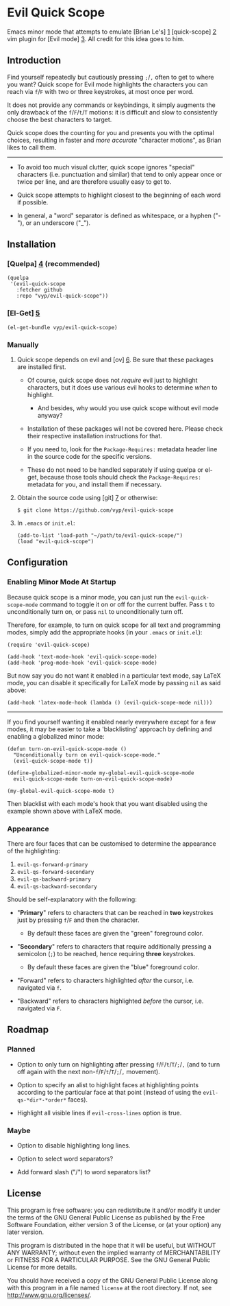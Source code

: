 # Evil Quick Scope

Emacs minor mode that attempts to emulate [Brian Le's] [1] [quick-scope] [2] vim
plugin for [Evil mode] [3]. All credit for this idea goes to him.

## Introduction

Find yourself repeatedly but cautiously pressing `;`/`,` often to get to where
you want? Quick scope for Evil mode highlights the characters you can reach via
`f`/`F` with two or three keystrokes, at most once per word.

It does not provide any commands or keybindings, it simply augments the only
drawback of the `f`/`F`/`t`/`T` motions: it is difficult and slow to
consistently choose the best characters to target.

Quick scope does the counting for you and presents you with the optimal choices,
resulting in faster and *more accurate* "character motions", as Brian likes to
call them.

---

- To avoid too much visual clutter, quick scope ignores "special" characters
  (i.e. punctuation and similar) that tend to only appear once or twice per
  line, and are therefore usually easy to get to.

- Quick scope attempts to highlight closest to the beginning of each word if
  possible.

- In general, a "word" separator is defined as whitespace, or a hyphen ("-"), or
  an underscore ("_").

## Installation

### [Quelpa] [4] (recommended)

``` elisp
(quelpa
 '(evil-quick-scope
   :fetcher github
   :repo "vyp/evil-quick-scope"))
```

### [El-Get] [5]

``` elisp
(el-get-bundle vyp/evil-quick-scope)
```

### Manually

1. Quick scope depends on evil and [ov] [6]. Be sure that these packages are
   installed first.

   - Of course, quick scope does not *require* evil just to highlight
     characters, but it does use various evil hooks to determine *when* to
     highlight.

     - And besides, why would you use quick scope without evil mode anyway?

   - Installation of these packages will not be covered here. Please check their
     respective installation instructions for that.

   - If you need to, look for the `Package-Requires:` metadata header line in
     the source code for the specific versions.

   - These do not need to be handled separately if using quelpa or el-get,
     because those tools should check the `Package-Requires:` metadata for you,
     and install them if necessary.

2. Obtain the source code using [git] [7] or otherwise:

   ``` shell
   $ git clone https://github.com/vyp/evil-quick-scope
   ```

3. In `.emacs` or `init.el`:

   ``` elisp
   (add-to-list 'load-path "~/path/to/evil-quick-scope/")
   (load "evil-quick-scope")
   ```

## Configuration

### Enabling Minor Mode At Startup

Because quick scope is a minor mode, you can just run the
`evil-quick-scope-mode` command to toggle it on or off for the current
buffer. Pass `t` to unconditionally turn on, or pass `nil` to unconditionally
turn off.

Therefore, for example, to turn on quick scope for all text and programming
modes, simply add the appropriate hooks (in your `.emacs` or `init.el`):

``` elisp
(require 'evil-quick-scope)

(add-hook 'text-mode-hook 'evil-quick-scope-mode)
(add-hook 'prog-mode-hook 'evil-quick-scope-mode)
```

But now say you do not want it enabled in a particular text mode, say LaTeX
mode, you can disable it specifically for LaTeX mode by passing `nil` as said
above:

``` elisp
(add-hook 'latex-mode-hook (lambda () (evil-quick-scope-mode nil)))
```

---

If you find yourself wanting it enabled nearly everywhere except for a few
modes, it may be easier to take a 'blacklisting' approach by defining and
enabling a globalized minor mode:

``` elisp
(defun turn-on-evil-quick-scope-mode ()
  "Unconditionally turn on evil-quick-scope-mode."
  (evil-quick-scope-mode t))

(define-globalized-minor-mode my-global-evil-quick-scope-mode
  evil-quick-scope-mode turn-on-evil-quick-scope-mode)

(my-global-evil-quick-scope-mode t)
```

Then blacklist with each mode's hook that you want disabled using the example
shown above with LaTeX mode.

### Appearance

There are four faces that can be customised to determine the appearance of the
highlighting:

1. `evil-qs-forward-primary`
2. `evil-qs-forward-secondary`
3. `evil-qs-backward-primary`
4. `evil-qs-backward-secondary`

Should be self-explanatory with the following:

- "**Primary**" refers to characters that can be reached in **two** keystrokes
  just by pressing `f`/`F` and then the character.

  - By default these faces are given the "green" foreground color.

- "**Secondary**" refers to characters that require additionally pressing a
  semicolon (`;`) to be reached, hence requiring **three** keystrokes.

  - By default these faces are given the "blue" foreground color.

- "Forward" refers to characters highlighted *after* the cursor, i.e. navigated
  via `f`.

- "Backward" refers to characters highlighted *before* the cursor, i.e.
  navigated via `F`.

## Roadmap

### Planned

- Option to only turn on highlighting after pressing `f`/`F`/`t`/`T`/`;`/`,`
  (and to turn off again with the next non-`f`/`F`/`t`/`T`/`;`/`,` movement).

- Option to specify an alist to highlight faces at highlighting points according
  to the particular face at that point (instead of using the
  `evil-qs-*dir*-*order*` faces).

- Highlight all visible lines if `evil-cross-lines` option is true.

### Maybe

- Option to disable highlighting long lines.

- Option to select word separators?

- Add forward slash ("/") to word separators list?

## License

This program is free software: you can redistribute it and/or modify it under
the terms of the GNU General Public License as published by the Free Software
Foundation, either version 3 of the License, or (at your option) any later
version.

This program is distributed in the hope that it will be useful, but WITHOUT ANY
WARRANTY; without even the implied warranty of MERCHANTABILITY or FITNESS FOR A
PARTICULAR PURPOSE. See the GNU General Public License for more details.

You should have received a copy of the GNU General Public License along with
this program in a file named `license` at the root directory. If not, see
<http://www.gnu.org/licenses/>.

[1]: https://plus.google.com/102336503306134343850
[2]: https://github.com/unblevable/quick-scope
[3]: https://bitbucket.org/lyro/evil
[4]: https://github.com/quelpa/quelpa
[5]: https://github.com/dimitri/el-get
[6]: https://github.com/ShingoFukuyama/ov.el
[7]: https://git-scm.com/
